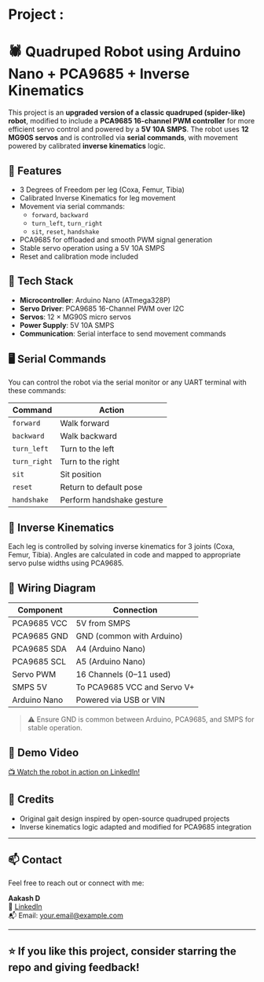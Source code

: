 # Project :


# 🕷️ Quadruped Robot using Arduino Nano + PCA9685 + Inverse Kinematics

This project is an **upgraded version of a classic quadruped (spider-like) robot**, modified to include a **PCA9685 16-channel PWM controller** for more efficient servo control and powered by a **5V 10A SMPS**. The robot uses **12 MG90S servos** and is controlled via **serial commands**, with movement powered by calibrated **inverse kinematics** logic.

## 🔧 Features

- 3 Degrees of Freedom per leg (Coxa, Femur, Tibia)
- Calibrated Inverse Kinematics for leg movement
- Movement via serial commands:
  - `forward`, `backward`
  - `turn_left`, `turn_right`
  - `sit`, `reset`, `handshake`
- PCA9685 for offloaded and smooth PWM signal generation
- Stable servo operation using a 5V 10A SMPS
- Reset and calibration mode included

## 🧠 Tech Stack

- **Microcontroller**: Arduino Nano (ATmega328P)
- **Servo Driver**: PCA9685 16-Channel PWM over I2C
- **Servos**: 12 × MG90S micro servos
- **Power Supply**: 5V 10A SMPS
- **Communication**: Serial interface to send movement commands

## 🖥️ Serial Commands

You can control the robot via the serial monitor or any UART terminal with these commands:

| Command      | Action               |
|--------------|----------------------|
| `forward`    | Walk forward         |
| `backward`   | Walk backward        |
| `turn_left`  | Turn to the left     |
| `turn_right` | Turn to the right    |
| `sit`        | Sit position         |
| `reset`      | Return to default pose |
| `handshake`  | Perform handshake gesture |

## 📐 Inverse Kinematics

Each leg is controlled by solving inverse kinematics for 3 joints (Coxa, Femur, Tibia). Angles are calculated in code and mapped to appropriate servo pulse widths using PCA9685.


## 🔌 Wiring Diagram

| Component     | Connection           |
|---------------|----------------------|
| PCA9685 VCC   | 5V from SMPS         |
| PCA9685 GND   | GND (common with Arduino) |
| PCA9685 SDA   | A4 (Arduino Nano)    |
| PCA9685 SCL   | A5 (Arduino Nano)    |
| Servo PWM     | 16 Channels (0–11 used) |
| SMPS 5V       | To PCA9685 VCC and Servo V+ |
| Arduino Nano  | Powered via USB or VIN |

> ⚠️ Ensure GND is common between Arduino, PCA9685, and SMPS for stable operation.

## 🎥 Demo Video

[📺 Watch the robot in action on LinkedIn!](#) <!-- Replace with your actual LinkedIn post or YouTube video link -->


## 📜 Credits

- Original gait design inspired by open-source quadruped projects
- Inverse kinematics logic adapted and modified for PCA9685 integration

---

## 📫 Contact

Feel free to reach out or connect with me:

**Aakash D**  
🔗 [LinkedIn](https://www.linkedin.com/in/your-profile)  
📬 Email: your.email@example.com  

---

## ⭐ If you like this project, consider starring the repo and giving feedback!



